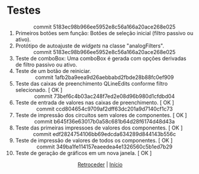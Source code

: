 # Testes


<ol>
	<div align="center">commit 5183ec98b966ee5952e8c56a166a20ace268e025</div>
	<li>	Primeiros botões sem função: Botões de seleção inicial (filtro passivo ou ativo).</li>
	<li>	Protótipo de autoajuste de <I>widgets</I> na classe "analogFilters".</li>
	<div align="center">commit 5183ec98b966ee5952e8c56a166a20ace268e025</div>
	<li>	Teste de comboBox: Uma comboBox é gerada com opções derivadas de filtro passivo ou ativo.</li>
	<li>	Teste de um botão de reiniciar.</li>
	<div align="center">commit 1afb2ba9eea9d26aebbabd2fbde28b88fc0ef909</div>
	<li>	Teste das caixas de preenchimento QLineEdits conforme filtro selecionado. [ OK ]</li>
	<div align="center">commit 73bef6c4b03ac248f7ed2e08d96b980d1cfdbd04</div>
	<li>	Teste de entrada de valores nas caixas de preenchimento. [ OK ]</li>
	<div align="center">commit ccd804654c9709af2dff63dc201a9d7140cf1c73</div>
	<li>	Teste de impressão dos circuitos sem valores de componentes. [ OK ]</li>
	<div align="center">commit b645f36e63017b0a58c681b64d28f6174d48d43a</div>
	<li>	Teste das primeiras impressoes de valores dos componentes. [ OK ]</li>
	<div align="center">commit edf2824754106bb69edcda634289d844143b556c</div>
	<li>	Teste de impressão de valores de todos os componentes. [ OK ]</li>
	<div align="center">commit 349ba1fe114157eaeedea4e1326560c5b1ed7b29</div>
	<li>	Teste de geração de gráficos em um nova janela. [ OK ]</li>

</ol>

<div align="center">

[Retroceder](implementacao.md) | [Início](README.md)

</div>
